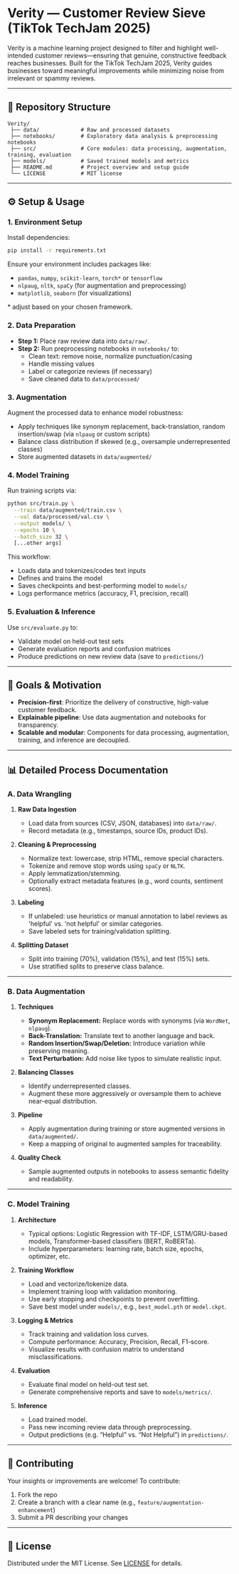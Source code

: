 # Verity — Customer Review Sieve (TikTok TechJam 2025)

Verity is a machine learning project designed to filter and highlight well-intended customer reviews—ensuring that genuine, constructive feedback reaches businesses. Built for the TikTok TechJam 2025, Verity guides businesses toward meaningful improvements while minimizing noise from irrelevant or spammy reviews.

---

## 📂 Repository Structure

```
Verity/
 ├── data/             # Raw and processed datasets
 ├── notebooks/        # Exploratory data analysis & preprocessing notebooks
 ├── src/              # Core modules: data processing, augmentation, training, evaluation
 ├── models/           # Saved trained models and metrics
 ├── README.md         # Project overview and setup guide
 └── LICENSE           # MIT license
```

---

## ⚙️ Setup & Usage

### 1. Environment Setup

Install dependencies:
```bash
pip install -r requirements.txt
```

Ensure your environment includes packages like:
- `pandas`, `numpy`, `scikit-learn`, `torch*` or `tensorflow`
- `nlpaug`, `nltk`, `spaCy` (for augmentation and preprocessing)
- `matplotlib`, `seaborn` (for visualizations)

\* adjust based on your chosen framework.

### 2. Data Preparation

- **Step 1:** Place raw review data into `data/raw/`.
- **Step 2:** Run preprocessing notebooks in `notebooks/` to:
  - Clean text: remove noise, normalize punctuation/casing
  - Handle missing values
  - Label or categorize reviews (if necessary)
  - Save cleaned data to `data/processed/`

### 3. Augmentation

Augment the processed data to enhance model robustness:
- Apply techniques like synonym replacement, back-translation, random insertion/swap (via `nlpaug` or custom scripts)
- Balance class distribution if skewed (e.g., oversample underrepresented classes)
- Store augmented datasets in `data/augmented/`

### 4. Model Training

Run training scripts via:
```bash
python src/train.py \
  --train data/augmented/train.csv \
  --val data/processed/val.csv \
  --output models/ \
  --epochs 10 \
  --batch_size 32 \
  [...other args]
```

This workflow:
- Loads data and tokenizes/codes text inputs
- Defines and trains the model
- Saves checkpoints and best-performing model to `models/`
- Logs performance metrics (accuracy, F1, precision, recall)

### 5. Evaluation & Inference

Use `src/evaluate.py` to:
- Validate model on held-out test sets
- Generate evaluation reports and confusion matrices
- Produce predictions on new review data (save to `predictions/`)

---

## 🎯 Goals & Motivation

- **Precision-first**: Prioritize the delivery of constructive, high-value customer feedback.
- **Explainable pipeline**: Use data augmentation and notebooks for transparency.
- **Scalable and modular**: Components for data processing, augmentation, training, and inference are decoupled.

---

## 📊 Detailed Process Documentation

### A. Data Wrangling

1. **Raw Data Ingestion**
   - Load data from sources (CSV, JSON, databases) into `data/raw/`.
   - Record metadata (e.g., timestamps, source IDs, product IDs).

2. **Cleaning & Preprocessing**
   - Normalize text: lowercase, strip HTML, remove special characters.
   - Tokenize and remove stop words using `spaCy` or `NLTK`.
   - Apply lemmatization/stemming.
   - Optionally extract metadata features (e.g., word counts, sentiment scores).

3. **Labeling**
   - If unlabeled: use heuristics or manual annotation to label reviews as 'helpful' vs. 'not helpful' or similar categories.
   - Save labeled sets for training/validation splitting.

4. **Splitting Dataset**
   - Split into training (70%), validation (15%), and test (15%) sets.
   - Use stratified splits to preserve class balance.

---

### B. Data Augmentation

1. **Techniques**
   - **Synonym Replacement:** Replace words with synonyms (via `WordNet`, `nlpaug`).
   - **Back-Translation:** Translate text to another language and back.
   - **Random Insertion/Swap/Deletion:** Introduce variation while preserving meaning.
   - **Text Perturbation:** Add noise like typos to simulate realistic input.

2. **Balancing Classes**
   - Identify underrepresented classes.
   - Augment these more aggressively or oversample them to achieve near-equal distribution.

3. **Pipeline**
   - Apply augmentation during training or store augmented versions in `data/augmented/`.
   - Keep a mapping of original to augmented samples for traceability.

4. **Quality Check**
   - Sample augmented outputs in notebooks to assess semantic fidelity and readability.

---

### C. Model Training

1. **Architecture**
   - Typical options: Logistic Regression with TF-IDF, LSTM/GRU-based models, Transformer-based classifiers (BERT, RoBERTa).
   - Include hyperparameters: learning rate, batch size, epochs, optimizer, etc.

2. **Training Workflow**
   - Load and vectorize/tokenize data.
   - Implement training loop with validation monitoring.
   - Use early stopping and checkpoints to prevent overfitting.
   - Save best model under `models/`, e.g., `best_model.pth` or `model.ckpt`.

3. **Logging & Metrics**
   - Track training and validation loss curves.
   - Compute performance: Accuracy, Precision, Recall, F1-score.
   - Visualize results with confusion matrix to understand misclassifications.

4. **Evaluation**
   - Evaluate final model on held-out test set.
   - Generate comprehensive reports and save to `models/metrics/`.

5. **Inference**
   - Load trained model.
   - Pass new incoming review data through preprocessing.
   - Output predictions (e.g. “Helpful” vs. “Not Helpful”) in `predictions/`.

---

## 🤝 Contributing

Your insights or improvements are welcome! To contribute:
1. Fork the repo
2. Create a branch with a clear name (e.g., `feature/augmentation-enhancement`)
3. Submit a PR describing your changes

---

## 📜 License

Distributed under the MIT License. See [LICENSE](./LICENSE) for details.
